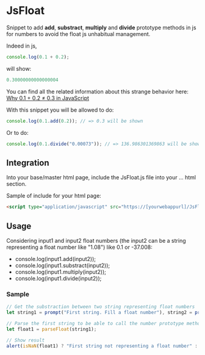 # JsFloat

Snippet to add **add**, **substract**, **multiply** and **divide** prototype methods in js for numbers to avoid the float js unhabitual management. 

Indeed in js, 

``` Javascript
console.log(0.1 + 0.2);
```

will show:

``` Javascript
0.30000000000000004
```

You can find all the related information about this strange behavior here:
[Why 0.1 + 0.2 ≠ 0.3 in JavaScript](https://javascript.plainenglish.io/why-0-1-0-2-0-3-in-javascript-d7e218224a72?gi=d1a3079b3e49)

With this snippet you will be allowed to do:

``` Javascript
console.log(0.1.add(0.2)); // => 0.3 will be shown

```
Or to do:

``` Javascript
console.log(0.1.divide("0.00073")); // => 136.986301369863 will be shown
```

## Integration

Into your base/master html page, include the JsFloat.js file into your <head>...</head> html section.

Sample of include for your html page:

``` HTML
<script type="application/javascript" src="https://[yourwebappurl]/JsFloat.js"></script>
```

## Usage

Considering input1 and input2 float numbers (the input2 can be a string representing a float number like "1.08") like 0.1 or -37.008: 

- console.log(input1.add(input2)); 
- console.log(input1.substract(input2)); 
- console.log(input1.multiply(input2)); 
- console.log(input1.divide(input2));

### Sample

``` Javascript
// Get the substraction between two string representing float numbers
let string1 = prompt("First string. Fill a float number"), string2 = prompt("Second string. Fill a float number");

// Parse the first string to be able to call the number prototype method "substract"
let float1 = parseFloat(string1);

// Show result
alert(isNaN(float1) ? "First string not representing a float number" : \`The result of the substract is: ${float1.substract(string2)}\`);
```
